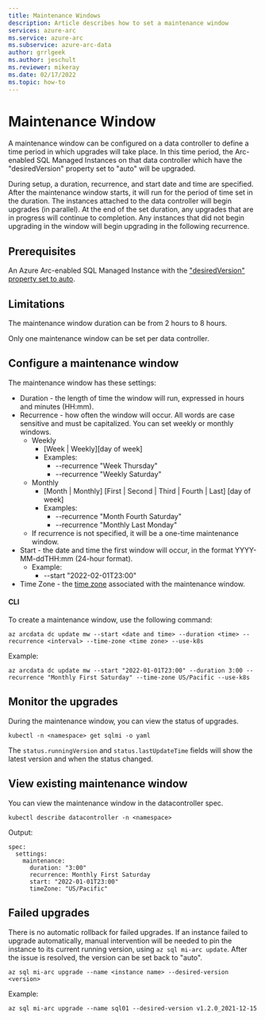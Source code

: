 ```yaml
---
title: Maintenance Windows
description: Article describes how to set a maintenance window
services: azure-arc
ms.service: azure-arc
ms.subservice: azure-arc-data
author: grrlgeek
ms.author: jeschult
ms.reviewer: mikeray
ms.date: 02/17/2022
ms.topic: how-to
---
```


# Maintenance Window

A maintenance window can be configured on a data controller to define a time period in which upgrades will take place. In this time period, the Arc-enabled SQL Managed Instances on that data controller which have the "desiredVersion" property set to "auto" will be upgraded.

During setup, a duration, recurrence, and start date and time are specified. After the maintenance window starts, it will run for the period of time set in the duration. The instances attached to the data controller will begin upgrades (in parallel). At the end of the set duration, any upgrades that are in progress will continue to completion. Any instances that did not begin upgrading in the window will begin upgrading in the following recurrence.

## Prerequisites

An Azure Arc-enabled SQL Managed Instance with the ["desiredVersion" property set to auto](https://docs.microsoft.com/en-us/azure/azure-arc/data/upgrade-sql-managed-instance-auto).

## Limitations

The maintenance window duration can be from 2 hours to 8 hours.

Only one maintenance window can be set per data controller.

## Configure a maintenance window

The maintenance window has these settings:
- Duration - the length of time the window will run, expressed in hours and minutes (HH:mm).
- Recurrence - how often the window will occur. All words are case sensitive and must be capitalized. You can set weekly or monthly windows.
    - Weekly
        - [Week | Weekly][day of week]
        - Examples:
            - --recurrence "Week Thursday"
            - --recurrence "Weekly Saturday"
	- Monthly
		- [Month | Monthly] [First | Second | Third | Fourth | Last] [day of week]
		- Examples:
			- --recurrence "Month Fourth Saturday"
			- --recurrence "Monthly Last Monday"
	- If recurrence is not specified, it will be a one-time maintenance window.
- Start - the date and time the first window will occur, in the format YYYY-MM-ddTHH:mm (24-hour format).
	- Example:
		- --start "2022-02-01T23:00"
- Time Zone - the [time zone](https://en.wikipedia.org/wiki/List_of_tz_database_time_zones) associated with the maintenance window.

#### CLI

To create a maintenance window, use the following command:

```cli
az arcdata dc update mw --start <date and time> --duration <time> --recurrence <interval> --time-zone <time zone> --use-k8s 
```

Example:

```cli
az arcdata dc update mw --start "2022-01-01T23:00" --duration 3:00 --recurrence "Monthly First Saturday" --time-zone US/Pacific --use-k8s
```

## Monitor the upgrades

During the maintenance window, you can view the status of upgrades.

```kubectl
kubectl -n <namespace> get sqlmi -o yaml 
```

The ```status.runningVersion``` and ```status.lastUpdateTime``` fields will show the latest version and when the status changed.

## View existing maintenance window

You can view the maintenance window in the datacontroller spec. 

```kubectl
kubectl describe datacontroller -n <namespace>
```

Output:

```text
spec:
  settings:
    maintenance:
      duration: "3:00"
      recurrence: Monthly First Saturday
      start: "2022-01-01T23:00"
      timeZone: "US/Pacific"
```

## Failed upgrades

There is no automatic rollback for failed upgrades. If an instance failed to upgrade automatically, manual intervention will be needed to pin the instance to its current running version, using ```az sql mi-arc update```. After the issue is resolved, the version can be set back to "auto".

```cli
az sql mi-arc upgrade --name <instance name> --desired-version <version> 
```

Example:
```cli
az sql mi-arc upgrade --name sql01 --desired-version v1.2.0_2021-12-15
```
